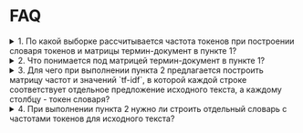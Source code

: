 # FAQ
<details>
<summary>
1. По какой выборке рассчитывается частота токенов при построении словаря токенов и матрицы термин-документ в пункте 1?
</summary>
И словарь, и матрица составляются по обучающей выборке, встречаемость токенов тоже считается по обучающей выборке.
</details>

<details>
<summary>
2. Что понимается под матрицей термин-документ в пункте 1?
</summary>
Матрица термин-документ - матрица, каждой строке которой соответствует документ обучающей выборки, каждому столбцу - токен словаря (или наоборот).
</details>

<details>
<summary>
3. Для чего при выполнении пункта 2 предлагается построить матрицу частот и значений `tf-idf`, в которой каждой строке соответствует отдельное предложение исходного текста, а каждому столбцу - токен словаря?
</summary>
Данная матрица строится для того, чтобы потом из нее получить векторное представление текста путем объединения векторных представлений отдельных предложений. Идея в том, чтобы разбить наборы значений частот и коэффициентов tf-idf на несколько векторов, соответствующих отдельным предложениям, а не хранить их в одном векторе, который соответствует всему исходному тексту.
</details>

<details>
<summary>
4. При выполнении пункта 2 нужно ли строить отдельный словарь с частотами токенов для исходного текста?
</summary>
Для входного текста не обязательно строить отдельный словарь, необходимо использовать словарь, построенный при выполнении пункта 1 по всей обучающей выборке. 
</details>
